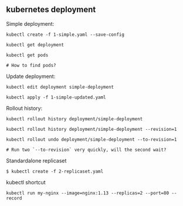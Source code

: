 ## kubernetes deployment

Simple deployment:

```console
kubectl create -f 1-simple.yaml --save-config

kubectl get deployment

kubectl get pods

# How to find pods?
```

Update deployment:

```console
kubectl edit deployment simple-deployment

kubectl apply -f 1-simple-updated.yaml
```

Rollout history:

```console
kubectl rollout history deployment/simple-deployment

kubectl rollout history deployment/simple-deployment --revision=1

kubectl rollout undo deployment/simple-deployment --to-revision=1

# Run two `--to-revision` very quickly, will the second wait?
```

Standardalone replicaset

```console
$ kubectl create -f 2-replicaset.yaml
```

kubectl shortcut

```console
kubectl run my-nginx --image=nginx:1.13 --replicas=2 --port=80 --record
```
